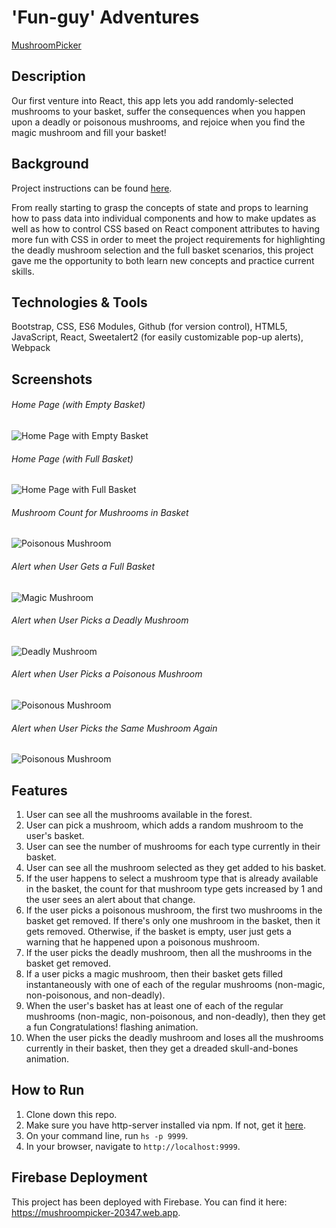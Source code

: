 # 'Fun-guy' Adventures
[MushroomPicker](https://mushroompicker-20347.web.app)

## Description
Our first venture into React, this app lets you add randomly-selected mushrooms to your basket, suffer the consequences when you happen upon a deadly or poisonous mushrooms, and rejoice when you find the magic mushroom and fill your basket! 

## Background
Project instructions can be found [here](https://github.com/nss-nightclass-projects/exercise-vault/blob/master/REACT_mushroom_picker.md).

From really starting to grasp the concepts of state and props to learning how to pass data into individual components and how to make updates as well as how to control CSS based on React component attributes to having more fun with CSS in order to meet the project requirements for highlighting the deadly mushroom selection and the full basket scenarios, this project gave me the opportunity to both learn new concepts and practice current skills. 

## Technologies & Tools
Bootstrap, CSS, ES6 Modules, Github (for version control), HTML5, JavaScript, React, Sweetalert2 (for easily customizable pop-up alerts), Webpack


## Screenshots

###### Home Page (with Empty Basket)
![Home Page with Empty Basket](./mushroom_images/home_empty.png)

###### Home Page (with Full Basket)
![Home Page with Full Basket](./mushroom_images/home_full.png)

###### Mushroom Count for Mushrooms in Basket
![Poisonous Mushroom](./mushroom_images/same_mushroom.png)

###### Alert when User Gets a Full Basket
![Magic Mushroom](./mushroom_images/full_basket.png)

###### Alert when User Picks a Deadly Mushroom 
![Deadly Mushroom](./mushroom_images/deadly.png)

###### Alert when User Picks a Poisonous Mushroom
![Poisonous Mushroom](./mushroom_images/poisonous.png)

###### Alert when User Picks the Same Mushroom Again
![Poisonous Mushroom](./mushroom_images/multiple.png)

## Features
1. User can see all the mushrooms available in the forest.
1. User can pick a mushroom, which adds a random mushroom to the user's basket. 
1. User can see the number of mushrooms for each type currently in their basket. 
1. User can see all the mushroom selected as they get added to his basket.
1. If the user happens to select a mushroom type that is already available in the basket, the count for that mushroom type gets increased by 1 and the user sees an alert about that change.
1. If the user picks a poisonous mushroom, the first two mushrooms in the basket get removed. If there's only one mushroom in the basket, then it gets removed. Otherwise, if the basket is empty, user just gets a warning that he happened upon a poisonous mushroom. 
1. If the user picks the deadly mushroom, then all the mushrooms in the basket get removed.
1. If a user picks a magic mushroom, then their basket gets filled instantaneously with one of each of the regular mushrooms (non-magic, non-poisonous, and non-deadly). 
1. When the user's basket has at least one of each of the regular mushrooms (non-magic, non-poisonous, and non-deadly), then they get a fun Congratulations! flashing animation. 
1. When the user picks the deadly mushroom and loses all the mushrooms currently in their basket, then they get a dreaded skull-and-bones animation. 

## How to Run
1. Clone down this repo.
1. Make sure you have http-server installed via npm. If not, get it [here](https://www.npmjs.com/package/http-server).
1. On your command line, run `hs -p 9999`.
1. In your browser, navigate to `http://localhost:9999`.

## Firebase Deployment
This project has been deployed with Firebase. You can find it here: https://mushroompicker-20347.web.app.
